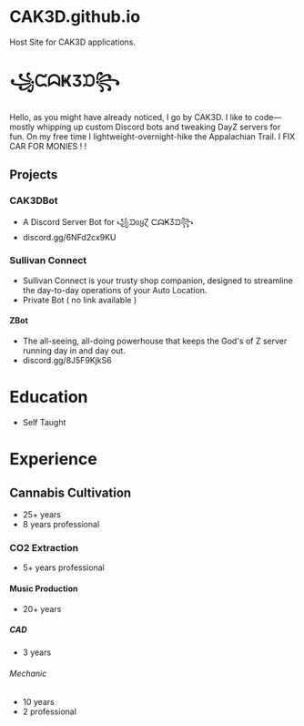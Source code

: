 # CAK3D.github.io
Host Site for CAK3D applications.

# ꧁ᙅᗣҜӠᙃ꧂
Hello, as you might have already noticed, I go by CAK3D.
I like to code—mostly whipping up custom Discord bots and 
tweaking DayZ servers for fun. 
On my free time I lightweight-overnight-hike the Appalachian 
Trail.
I FIX CAR FOR MONIES ! !

## Projects
### CAK3DBot
- A Discord Server Bot for ꧁ᙃᥲყⱿ ᙅᗣҜӠᙃ꧂
- discord.gg/6NFd2cx9KU

### Sullivan Connect
- Sullivan Connect is your trusty shop companion, 
designed to streamline the day-to-day operations 
of your Auto Location. 
- Private Bot ( no link available )

#### ZBot
-  The all-seeing, all-doing powerhouse that keeps
the God's of Z server running day in and day out.
- discord.gg/8J5F9KjkS6

# Education
- Self Taught

# Experience
## Cannabis Cultivation
- 25+ years
- 8 years professional
### CO2 Extraction
- 5+ years professional
#### Music Production
- 20+ years
##### CAD
- 3 years
###### Mechanic
- 10 years
- 2 professional
  
